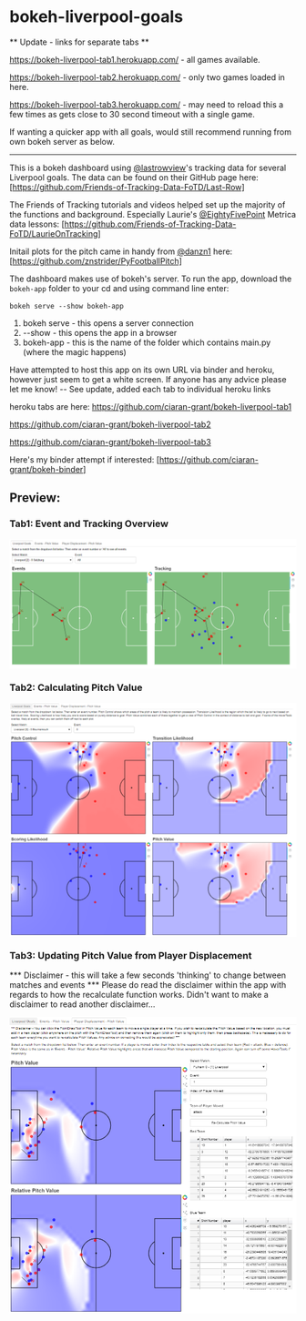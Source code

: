 # bokeh-liverpool-goals

** Update - links for separate tabs **

https://bokeh-liverpool-tab1.herokuapp.com/ - all games available.

https://bokeh-liverpool-tab2.herokuapp.com/ - only two games loaded in here.

https://bokeh-liverpool-tab3.herokuapp.com/ - may need to reload this a few times as gets close to 30 second timeout with a single game.

If wanting a quicker app with all goals, would still recommend running from own bokeh server as below.

*******

This is a bokeh dashboard using [@lastrowview](https://twitter.com/lastrowview)'s tracking data for several Liverpool goals.
The data can be found on their GitHub page here: 
[https://github.com/Friends-of-Tracking-Data-FoTD/Last-Row]

The Friends of Tracking tutorials and videos helped set up the majority of the functions and background.
Especially Laurie's [@EightyFivePoint](https://twitter.com/EightyFivePoint) Metrica data lessons: 
[https://github.com/Friends-of-Tracking-Data-FoTD/LaurieOnTracking]

Initail plots for the pitch came in handy from [@danzn1](https://twitter.com/danzn1) here: 
[https://github.com/znstrider/PyFootballPitch]

The dashboard makes use of bokeh's server. To run the app, download the `bokeh-app` folder to your cd and using command line enter:
  ```
  bokeh serve --show bokeh-app
  ```
1. bokeh serve - this opens a server connection
2. --show - this opens the app in a browser
3. bokeh-app - this is the name of the folder which contains main.py (where the magic happens)

Have attempted to host this app on its own URL via binder and heroku, however just seem to get a white screen. If anyone has any advice please let me know! -- See update, added each tab to individual heroku links

heroku tabs are here:
https://github.com/ciaran-grant/bokeh-liverpool-tab1

https://github.com/ciaran-grant/bokeh-liverpool-tab2

https://github.com/ciaran-grant/bokeh-liverpool-tab3

Here's my binder attempt if interested:
[https://github.com/ciaran-grant/bokeh-binder]


## Preview:

### Tab1: Event and Tracking Overview

<img src="goals-overview.PNG" align="center">

### Tab2: Calculating Pitch Value

<img src="pitch-value.PNG" align="center">

### Tab3: Updating Pitch Value from Player Displacement
*** Disclaimer - this will take a few seconds 'thinking' to change between matches and events ***
Please do read the disclaimer within the app with regards to how the recalculate function works. Didn't want to make a disclaimer to read another disclaimer...

<img src="player-displacement.PNG" align="center">




